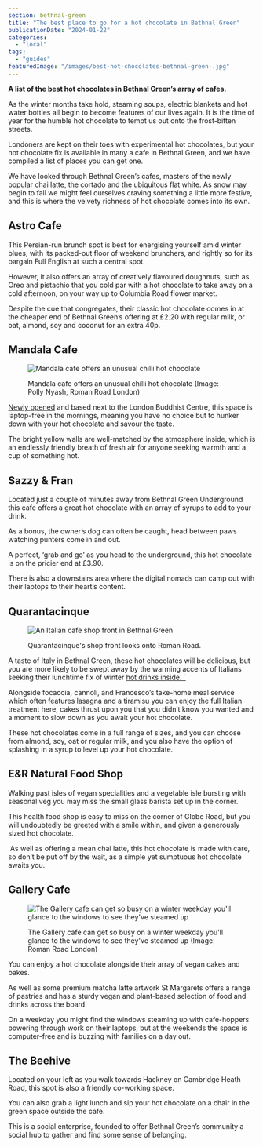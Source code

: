 ```yaml
---
section: bethnal-green
title: "The best place to go for a hot chocolate in Bethnal Green"
publicationDate: "2024-01-22"
categories: 
  - "local"
tags: 
  - "guides"
featuredImage: "/images/best-hot-chocolates-bethnal-green-.jpg"
---
```


**A list of the best hot chocolates in Bethnal Green’s array of cafes.**

As the winter months take hold, steaming soups, electric blankets and hot water bottles all begin to become features of our lives again. It is the time of year for the humble hot chocolate to tempt us out onto the frost-bitten streets. 

Londoners are kept on their toes with experimental hot chocolates, but your hot chocolate fix is available in many a cafe in Bethnal Green, and we have compiled a list of places you can get one. 

We have looked through Bethnal Green’s cafes, masters of the newly popular chai latte, the cortado and the ubiquitous flat white. As snow may begin to fall we might feel ourselves craving something a little more festive, and this is where the velvety richness of hot chocolate comes into its own. 

## **Astro Cafe** 

This Persian-run brunch spot is best for energising yourself amid winter blues, with its packed-out floor of weekend brunchers, and rightly so for its bargain Full English at such a central spot. 

However, it also offers an array of creatively flavoured doughnuts, such as Oreo and pistachio that you cold par with a hot chocolate to take away on a cold afternoon, on your way up to Columbia Road flower market. 

Despite the cue that congregates, their classic hot chocolate comes in at the cheaper end of Bethnal Green’s offering at £2.20 with regular milk, or oat, almond, soy and coconut for an extra 40p. 

## **Mandala Cafe** 

<figure>

![Mandala cafe offers an unusual chilli hot chocolate](/images/Mandala-cafe-Bethnal-Green--1024x683.jpg)

<figcaption>

Mandala cafe offers an unusual chilli hot chocolate (Image: Polly Nyash, Roman Road London)

</figcaption>

</figure>

[Newly opened](https://romanroadlondon.com/mandala-cafe-opens-london-buddhist-centre-globe-town/) and based next to the London Buddhist Centre, this space is laptop-free in the mornings, meaning you have no choice but to hunker down with your hot chocolate and savour the taste.

The bright yellow walls are well-matched by the atmosphere inside, which is an endlessly friendly breath of fresh air for anyone seeking warmth and a cup of something hot. 

## **Sazzy & Fran**

Located just a couple of minutes away from Bethnal Green Underground this cafe offers a great hot chocolate with an array of syrups to add to your drink. 

As a bonus, the owner’s dog can often be caught, head between paws watching punters come in and out. 

A perfect, ‘grab and go’ as you head to the underground, this hot chocolate is on the pricier end at £3.90.

There is also a downstairs area where the digital nomads can camp out with their laptops to their heart’s content.

## **Quarantacinque**

<figure>

![An Italian cafe shop front in Bethnal Green](/images/quarantacinque-bethnal-green-shop-front-1024x535.jpeg)

<figcaption>

Quarantacinque's shop front looks onto Roman Road.

</figcaption>

</figure>

A taste of Italy in Bethnal Green, these hot chocolates will be delicious, but you are more likely to be swept away by the warming accents of Italians seeking their lunchtime fix of winter [hot drinks inside. \`](https://bethnalgreenlondon.co.uk/hidden-gem-quarantacinque-italian-cafe-review/)

Alongside focaccia, cannoli, and Francesco’s take-home meal service which often features lasagna and a tiramisu you can enjoy the full Italian treatment here, cakes thrust upon you that you didn’t know you wanted and a moment to slow down as you await your hot chocolate. 

These hot chocolates come in a full range of sizes, and you can choose from almond, soy, oat or regular milk, and you also have the option of splashing in a syrup to level up your hot chocolate. 

## **E&R Natural Food Shop**

Walking past isles of vegan specialities and a vegetable isle bursting with seasonal veg you may miss the small glass barista set up in the corner.

This health food shop is easy to miss on the corner of Globe Road, but you will undoubtedly be greeted with a smile within, and given a generously sized hot chocolate.

 As well as offering a mean chai latte, this hot chocolate is made with care, so don’t be put off by the wait, as a simple yet sumptuous hot chocolate awaits you.  

## **Gallery Cafe** 

<figure>

![The Gallery cafe can get so busy on a winter weekday you'll glance to the windows to see they've steamed up ](/images/Gallery-cafe-Bethnal-Green-1024x682.jpg)

<figcaption>

The Gallery cafe can get so busy on a winter weekday you'll glance to the windows to see they've steamed up (Image: Roman Road London)

</figcaption>

</figure>

You can enjoy a hot chocolate alongside their array of vegan cakes and bakes.

As well as some premium matcha latte artwork St Margarets offers a range of pastries and has a sturdy vegan and plant-based selection of food and drinks across the board. 

On a weekday you might find the windows steaming up with cafe-hoppers powering through work on their laptops, but at the weekends the space is computer-free and is buzzing with families on a day out.

## **The Beehive**

Located on your left as you walk towards Hackney on Cambridge Heath Road, this spot is also a friendly co-working space. 

You can also grab a light lunch and sip your hot chocolate on a chair in the green space outside the cafe. 

This is a social enterprise, founded to offer Bethnal Green’s community a social hub to gather and find some sense of belonging.
